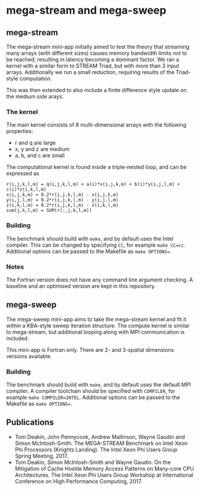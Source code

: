 # mega-stream and mega-sweep

## mega-stream

The mega-stream mini-app initially aimed to test the theory that streaming many arrays (with different sizes)
causes memory bandwidth limits not to be reached; resulting in latency becoming a dominant factor.
We ran a kernel with a similar form to STREAM Triad, but with more than 3 input arrays.
Additionally we run a small reduction, requiring results of the Triad-style computation.

This was then extended to also include a finite difference style update on the medium side arays.

### The kernel

The main kernel consists of 8 multi-dimensional arrays with the following properties:

 * r and q are large
 * x, y and z are medium
 * a, b, and c are small

The computational kernel is found inside a triple-nested loop, and can be expressed as

```
r(i,j,k,l,m) = q(i,j,k,l,m) + a(i)*x(i,j,k,m) + b(i)*y(i,j,l,m) + c(i)*z(i,k,l,m)
x(i,j,k,m) = 0.2*r(i,j,k,l,m) - x(i,j,k,m)
y(i,j,l,m) = 0.2*r(i,j,k,l,m) - y(i,j,l,m)
z(i,k,l,m) = 0.2*r(i,j,k,l,m) - z(i,k,l,m)
sum(j,k,l,m) = SUM(r(:,j,k,l,m))
```

### Building

The benchmark should build with `make`, and by default uses the Intel compiler.
This can be changed by specifying `CC`, for example `make CC=cc`.
Additional options can be passed to the Makefile as `make OPTIONS=`.

### Notes

The Fortran version does not have any command line argument checking.
A baseline and an optimised version are kept in this repository.


## mega-sweep

The mega-sweep mini-app aims to take the mega-stream kernel and fit it within a KBA-style sweep iteration structure.
The compute kernel is similar to mega-stream, but additional looping along with MPI communication is included.

This mini-app is Fortran only. There are 2- and 3-spatial dimensions versions available.

### Building

The benchmark should build with `make`, and by default uses the default MPI compiler.
A compiler toolchain should be specified with `COMPILER`, for example `make COMPILER=INTEL`.
Additional options can be passed to the Makefile as `make OPTIONS=`.


## Publications

- Tom Deakin, John Pennycook, Andrew Mallinson, Wayne Gaudin and Simon McIntosh-Smith. The MEGA-STREAM Benchmark on Intel Xeon Phi Processors (Knights Landing). The Intel Xeon Phi Users Group Spring Meeting, 2017.
- Tom Deakin, Simon McIntosh-Smith and Wayne Gaudin. On the Mitigation of Cache Hostile Memory Access Patterns on Many-core CPU Architectures. The Intel Xeon Phi Users Group Workshop at International Conference on High Performance Computing, 2017.

